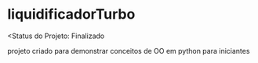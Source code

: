 <h1>liquidificadorTurbo</h1>

<Status do Projeto: Finalizado
        
projeto criado para demonstrar conceitos de OO em python para iniciantes
